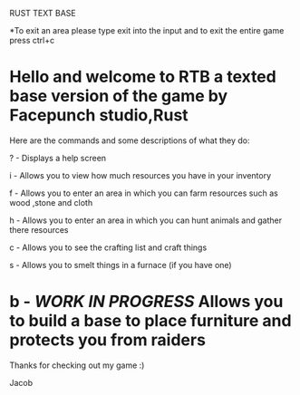 RUST TEXT BASE

*To exit an area please type exit into the input and to exit the entire game press ctrl+c

Hello and welcome to RTB a texted base version of the game by Facepunch studio,Rust
============================================================================================
Here are the commands and some descriptions of what they do:

? - Displays a help screen 

i - Allows you to view how much resources you have in your inventory

f - Allows you to enter an area in which you can farm resources such as wood ,stone and cloth

h - Allows you to enter an area in which you can hunt animals and gather there resources

c - Allows you to see the crafting list and craft things

s - Allows you to smelt things in a furnace (if you  have one)

b - *WORK IN PROGRESS* Allows you to build a base to  place furniture and protects you from raiders
============================================================================================

Thanks for checking out my game :)

Jacob